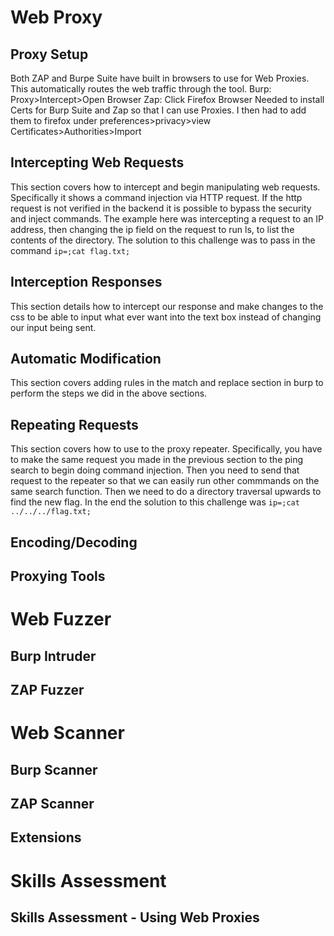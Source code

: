 # Web Proxy

## Proxy Setup

Both ZAP and Burpe Suite have built in browsers to use for Web Proxies. This automatically routes the web traffic through the tool. Burp: Proxy>Intercept>Open Browser Zap: Click Firefox Browser
Needed to install Certs for Burp Suite and Zap so that I can use Proxies. I then had to add them to firefox under preferences>privacy>view Certificates>Authorities>Import

## Intercepting Web Requests

This section covers how to intercept and begin manipulating web requests. Specifically it shows a command injection via HTTP request. If the http request is not verified in the backend it is possible to bypass the security and inject commands. The example here was intercepting a request to an IP address, then changing the ip field on the request to run ls, to list the contents of the directory. The solution to this challenge was to pass in the command `ip=;cat flag.txt;`

## Interception Responses

This section details how to intercept our response and make changes to the css to be able to input what ever want into the text box instead of changing our input being sent.

## Automatic Modification
This section covers adding rules in the match and replace section in burp to perform the steps we did in the above sections.
## Repeating Requests
This section covers how to use to the proxy repeater. Specifically, you have to make the same request you made in the previous section to the ping search to begin doing command injection. Then you need to send that request to the repeater so that we can easily run other commmands on the same search function. Then we need to do a directory traversal upwards to find the new flag. In the end the solution to this challenge was `ip=;cat ../../../flag.txt;`

## Encoding/Decoding

## Proxying Tools

# Web Fuzzer

## Burp Intruder

## ZAP Fuzzer

# Web Scanner

## Burp Scanner

## ZAP Scanner

## Extensions

# Skills Assessment

## Skills Assessment - Using Web Proxies

